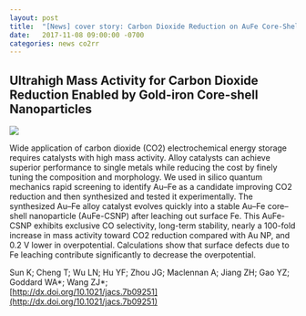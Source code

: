 ```yaml
---
layout: post
title:  "[News] cover story: Carbon Dioxide Reduction on AuFe Core-Shell Nanoparticles (J. Am. Chem. Soc.)"
date:   2017-11-08 09:00:00 -0700
categories: news co2rr
---
```


## Ultrahigh Mass Activity for Carbon Dioxide Reduction Enabled by Gold-iron Core-shell Nanoparticles

![](http://pubs.acs.org/subscribe/covers/jacsat/jacsat_v139i044-2.jpg?0.7583455086716329)

Wide application of carbon dioxide (CO2) electrochemical energy storage requires catalysts with high mass activity. Alloy catalysts can achieve superior performance to single metals while reducing the cost by finely tuning the composition and morphology. We used in silico quantum mechanics rapid screening to identify Au–Fe as a candidate improving CO2 reduction and then synthesized and tested it experimentally. The synthesized Au–Fe alloy catalyst evolves quickly into a stable Au–Fe core–shell nanoparticle (AuFe-CSNP) after leaching out surface Fe. This AuFe-CSNP exhibits exclusive CO selectivity, long-term stability, nearly a 100-fold increase in mass activity toward CO2 reduction compared with Au NP, and 0.2 V lower in overpotential. Calculations show that surface defects due to Fe leaching contribute significantly to decrease the overpotential.

Sun K; Cheng T; Wu LN; Hu YF; Zhou JG; Maclennan A; Jiang ZH; Gao YZ; Goddard WA*; Wang ZJ*;  
[http://dx.doi.org/10.1021/jacs.7b09251](http://dx.doi.org/10.1021/jacs.7b09251)


